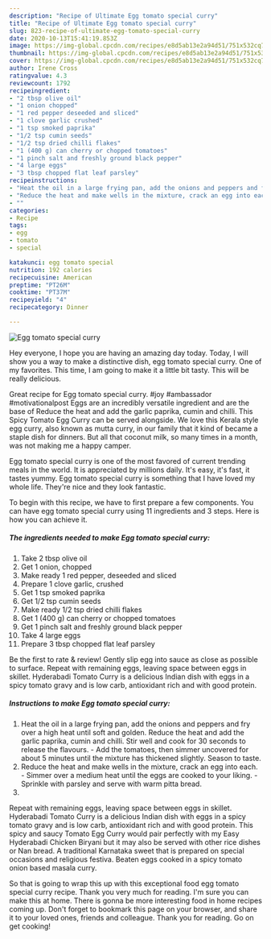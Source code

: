 ```yaml
---
description: "Recipe of Ultimate Egg tomato special curry"
title: "Recipe of Ultimate Egg tomato special curry"
slug: 823-recipe-of-ultimate-egg-tomato-special-curry
date: 2020-10-13T15:41:19.853Z
image: https://img-global.cpcdn.com/recipes/e8d5ab13e2a94d51/751x532cq70/egg-tomato-special-curry-recipe-main-photo.jpg
thumbnail: https://img-global.cpcdn.com/recipes/e8d5ab13e2a94d51/751x532cq70/egg-tomato-special-curry-recipe-main-photo.jpg
cover: https://img-global.cpcdn.com/recipes/e8d5ab13e2a94d51/751x532cq70/egg-tomato-special-curry-recipe-main-photo.jpg
author: Irene Cross
ratingvalue: 4.3
reviewcount: 1792
recipeingredient:
- "2 tbsp olive oil"
- "1 onion chopped"
- "1 red pepper deseeded and sliced"
- "1 clove garlic crushed"
- "1 tsp smoked paprika"
- "1/2 tsp cumin seeds"
- "1/2 tsp dried chilli flakes"
- "1 (400 g) can cherry or chopped tomatoes"
- "1 pinch salt and freshly ground black pepper"
- "4 large eggs"
- "3 tbsp chopped flat leaf parsley"
recipeinstructions:
- "Heat the oil in a large frying pan, add the onions and peppers and fry over a high heat until soft and golden. Reduce the heat and add the garlic paprika, cumin and chilli. Stir well and cook for 30 seconds to release the flavours. Add the tomatoes, then simmer uncovered for about 5 minutes until the mixture has thickened slightly. Season to taste."
- "Reduce the heat and make wells in the mixture, crack an egg into each.  Simmer over a medium heat until the eggs are cooked to your liking.  Sprinkle with parsley and serve with warm pitta bread."
- ""
categories:
- Recipe
tags:
- egg
- tomato
- special

katakunci: egg tomato special 
nutrition: 192 calories
recipecuisine: American
preptime: "PT26M"
cooktime: "PT37M"
recipeyield: "4"
recipecategory: Dinner

---
```



![Egg tomato special curry](https://img-global.cpcdn.com/recipes/e8d5ab13e2a94d51/751x532cq70/egg-tomato-special-curry-recipe-main-photo.jpg)

Hey everyone, I hope you are having an amazing day today. Today, I will show you a way to make a distinctive dish, egg tomato special curry. One of my favorites. This time, I am going to make it a little bit tasty. This will be really delicious.

Great recipe for Egg tomato special curry. #joy #ambassador #motivationalpost Eggs are an incredibly versatile ingredient and are the base of Reduce the heat and add the garlic paprika, cumin and chilli. This Spicy Tomato Egg Curry can be served alongside. We love this Kerala style egg curry, also known as mutta curry, in our family that it kind of became a staple dish for dinners. But all that coconut milk, so many times in a month, was not making me a happy camper.

Egg tomato special curry is one of the most favored of current trending meals in the world. It is appreciated by millions daily. It's easy, it's fast, it tastes yummy. Egg tomato special curry is something that I have loved my whole life. They're nice and they look fantastic.


To begin with this recipe, we have to first prepare a few components. You can have egg tomato special curry using 11 ingredients and 3 steps. Here is how you can achieve it.

<!--inarticleads1-->

##### The ingredients needed to make Egg tomato special curry:

1. Take 2 tbsp olive oil
1. Get 1 onion, chopped
1. Make ready 1 red pepper, deseeded and sliced
1. Prepare 1 clove garlic, crushed
1. Get 1 tsp smoked paprika
1. Get 1/2 tsp cumin seeds
1. Make ready 1/2 tsp dried chilli flakes
1. Get 1 (400 g) can cherry or chopped tomatoes
1. Get 1 pinch salt and freshly ground black pepper
1. Take 4 large eggs
1. Prepare 3 tbsp chopped flat leaf parsley


Be the first to rate &amp; review! Gently slip egg into sauce as close as possible to surface. Repeat with remaining eggs, leaving space between eggs in skillet. Hyderabadi Tomato Curry is a delicious Indian dish with eggs in a spicy tomato gravy and is low carb, antioxidant rich and with good protein. 

<!--inarticleads2-->

##### Instructions to make Egg tomato special curry:

1. Heat the oil in a large frying pan, add the onions and peppers and fry over a high heat until soft and golden. Reduce the heat and add the garlic paprika, cumin and chilli. Stir well and cook for 30 seconds to release the flavours. - Add the tomatoes, then simmer uncovered for about 5 minutes until the mixture has thickened slightly. Season to taste.
1. Reduce the heat and make wells in the mixture, crack an egg into each.  - Simmer over a medium heat until the eggs are cooked to your liking.  - Sprinkle with parsley and serve with warm pitta bread.
1. 


Repeat with remaining eggs, leaving space between eggs in skillet. Hyderabadi Tomato Curry is a delicious Indian dish with eggs in a spicy tomato gravy and is low carb, antioxidant rich and with good protein. This spicy and saucy Tomato Egg Curry would pair perfectly with my Easy Hyderabadi Chicken Biryani but it may also be served with other rice dishes or Nan bread. A traditional Karnataka sweet that is prepared on special occasions and religious festiva. Beaten eggs cooked in a spicy tomato onion based masala curry. 

So that is going to wrap this up with this exceptional food egg tomato special curry recipe. Thank you very much for reading. I'm sure you can make this at home. There is gonna be more interesting food in home recipes coming up. Don't forget to bookmark this page on your browser, and share it to your loved ones, friends and colleague. Thank you for reading. Go on get cooking!
